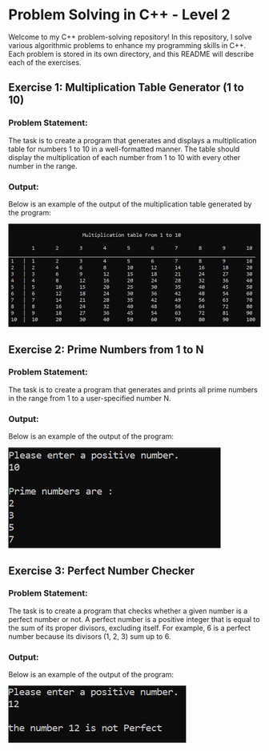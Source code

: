 # Problem Solving in C++ - Level 2

Welcome to my C++ problem-solving repository! In this repository, I solve various algorithmic problems to enhance my programming skills in C++. Each problem is stored in its own directory, and this README will describe each of the exercises.

## Exercise 1: Multiplication Table Generator (1 to 10)

### Problem Statement:

The task is to create a program that generates and displays a multiplication table for numbers 1 to 10 in a well-formatted manner. The table should display the multiplication of each number from 1 to 10 with every other number in the range.

### Output:

Below is an example of the output of the multiplication table generated by the program:

![Multiplication Table Output](images/Exo1-output.png)

## Exercise 2: Prime Numbers from 1 to N

### Problem Statement:

The task is to create a program that generates and prints all prime numbers in the range from 1 to a user-specified number N.

### Output:

Below is an example of the output of the program:

![Output Example](images/Exo2-output.png)

## Exercise 3: Perfect Number Checker

### Problem Statement:

The task is to create a program that checks whether a given number is a perfect number or not. A perfect number is a positive integer that is equal to the sum of its proper divisors, excluding itself. For example, 6 is a perfect number because its divisors (1, 2, 3) sum up to 6.

### Output:

Below is an example of the output of the program:

![Output Example](images/Exo3-output.png)
